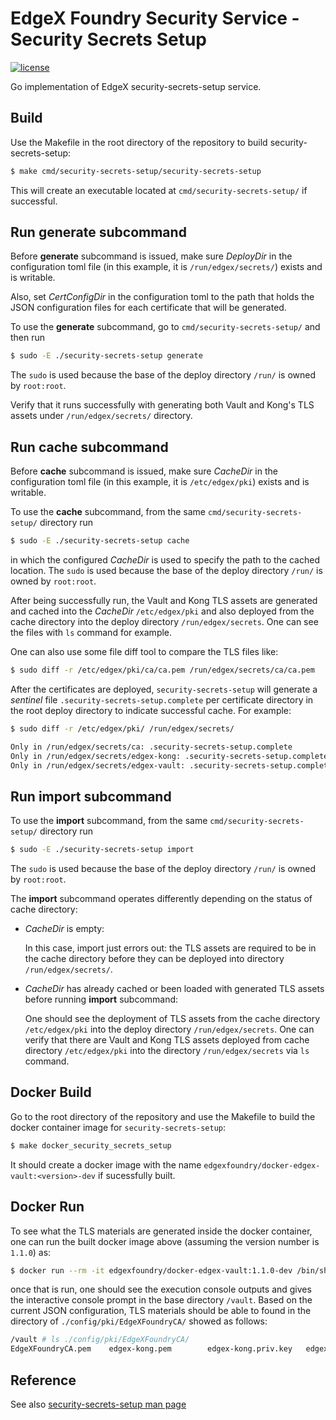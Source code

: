 # EdgeX Foundry Security Service - Security Secrets Setup
[![license](https://img.shields.io/badge/license-Apache%20v2.0-blue.svg)](LICENSE)

Go implementation of EdgeX security-secrets-setup service.

## Build

Use the Makefile in the root directory of the repository to build  security-secrets-setup:

```sh
$ make cmd/security-secrets-setup/security-secrets-setup
```

This will create an executable located at `cmd/security-secrets-setup/` if successful.

## Run **generate** subcommand

Before **generate** subcommand is issued, make sure *DeployDir* in the configuration toml file (in this example, it is `/run/edgex/secrets/`) exists and is writable.

Also, set *CertConfigDir* in the configuration toml to the path that holds the JSON configuration files for each certificate that will be generated.

To use the **generate** subcommand, go to `cmd/security-secrets-setup/` and then run

```sh
$ sudo -E ./security-secrets-setup generate
```

The `sudo` is used because the base of the deploy directory `/run/` is owned by `root:root`.

Verify that it runs successfully with generating both Vault and Kong's TLS assets under `/run/edgex/secrets/` directory.

## Run **cache** subcommand

Before **cache** subcommand is issued, make sure *CacheDir* in the configuration toml file (in this example, it is `/etc/edgex/pki`) exists and is writable.

To use the **cache** subcommand, from the same `cmd/security-secrets-setup/`  directory run

```sh
$ sudo -E ./security-secrets-setup cache
```

in which the configured *CacheDir* is used to specify the path to the cached location.  The `sudo` is used because the base of the deploy directory `/run/` is owned by `root:root`.

After being successfully run, the Vault and Kong TLS assets are generated and cached into the *CacheDir* `/etc/edgex/pki` and also deployed from the cache directory into the deploy directory `/run/edgex/secrets`.  One can see the files with `ls` command for example.

One can also use some file diff tool to compare the TLS files like:

```sh
$ sudo diff -r /etc/edgex/pki/ca/ca.pem /run/edgex/secrets/ca/ca.pem
```

After the certificates are deployed, `security-secrets-setup` will generate a  *sentinel* file `.security-secrets-setup.complete` per certificate directory in the root deploy directory to indicate successful cache.  For example:

```sh
$ sudo diff -r /etc/edgex/pki/ /run/edgex/secrets/

Only in /run/edgex/secrets/ca: .security-secrets-setup.complete
Only in /run/edgex/secrets/edgex-kong: .security-secrets-setup.complete
Only in /run/edgex/secrets/edgex-vault: .security-secrets-setup.complete
```

## Run **import** subcommand

To use the **import** subcommand, from the same `cmd/security-secrets-setup/` directory run

```sh
$ sudo -E ./security-secrets-setup import
```

The `sudo` is used because the base of the deploy directory `/run/` is owned by `root:root`.

The **import** subcommand operates differently depending on the status of cache directory:

- *CacheDir* is empty:

    In this case, import just errors out: the TLS assets are required to be in the cache directory before they can be deployed into directory `/run/edgex/secrets/`.

- *CacheDir* has already cached or been loaded with generated TLS assets before running **import** subcommand:

    One should see the deployment of TLS assets from the cache directory `/etc/edgex/pki` into the deploy directory `/run/edgex/secrets`.  One can verify that there are Vault and Kong TLS assets deployed from cache directory `/etc/edgex/pki` into the directory `/run/edgex/secrets` via `ls` command.

## Docker Build

Go to the root directory of the repository and use the Makefile to build the docker container image for `security-secrets-setup`:

```sh
$ make docker_security_secrets_setup
```

It should create a docker image with the name `edgexfoundry/docker-edgex-vault:<version>-dev` if sucessfully built.

## Docker Run

To see what the TLS materials are generated inside the docker container, 
one can run the built docker image above (assuming the version number is `1.1.0`) as:

```sh
$ docker run --rm -it edgexfoundry/docker-edgex-vault:1.1.0-dev /bin/sh
```

once that is run, one should see the execution console outputs and gives the interactive console prompt in the base directory `/vault`.  Based on the current JSON configuration, TLS materials should be able to found in the directory of `./config/pki/EdgeXFoundryCA/` showed as follows:

```sh
/vault # ls ./config/pki/EdgeXFoundryCA/
EdgeXFoundryCA.pem    edgex-kong.pem        edgex-kong.priv.key   edgex-vault.pem       edgex-vault.priv.key
```

## Reference

See also [security-secrets-setup man page](https://github.com/edgexfoundry/edgex-docs/blob/master/security/security-secrets-setup.1.rst)
